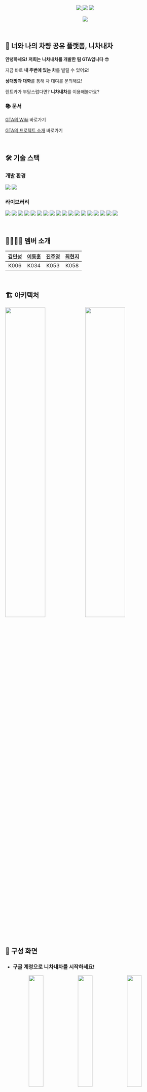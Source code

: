 <p align="center">
    <a href="https://hits.seeyoufarm.com">
       <img src="https://hits.seeyoufarm.com/api/count/incr/badge.svg?url=https%3A%2F%2Fgithub.com%2Fboostcampwm-2022%2Fandroid01-UCMC&count_bg=%236A94FF&title_bg=%232E2E2E&title=hits&edge_flat=false" />
  </a>
  <img src="https://img.shields.io/github/issues-pr-closed/boostcampwm-2022/android01-UCMC"/>
  <img src="https://img.shields.io/github/commit-activity/w/boostcampwm-2022/android01-UCMC">
  <br><br>
  <img src="https://user-images.githubusercontent.com/54929665/206071312-4a92b0bb-efa6-416b-9efd-708b09cdfa12.png"/> 
</p> 

<br>

## 🚗 너와 나의 차량 공유 플랫폼, 니차내차

**안녕하세요!** **저희는** **니차내차를 개발한** **팀 GTA입니다** 😎

지금 바로 **내 주변에 있는 차**를 빌릴 수 있어요!

**상대방과 대화**를 통해 차 대여를 문의해요!

렌트카가 부담스럽다면? **니차내차**를 이용해볼까요?

### 📚 문서
[GTA의 Wiki](https://github.com/boostcampwm-2022/android01-UCMC/wiki) 바로가기

[GTA의 프로젝트 소개](https://www.notion.so/boostcamp-wm/Android01-GTA-187240d621664d468243c57fb4387e75) 바로가기

<br>

## 🛠 기술 스택
### 개발 환경
<img src="https://img.shields.io/badge/Android-Android Marshmallow (API23)-lightgreen?logo=Android" > <img src="https://img.shields.io/badge/Kotlin-1.7.1-orange?logo=Kotlin" >

### 라이브러리
<img src="https://img.shields.io/badge/Navigation-2.5.3-lightgreen?logo=Android" > <img src="https://img.shields.io/badge/ViewPager2-1.0.0-lightgreen?logo=Android"> <img src="https://img.shields.io/badge/Pager3-3.1.1-lightgreen?logo=Android"> <img src="https://img.shields.io/badge/Kotlin Coroutine-1.6.4-orange?logo=Kotlin" > <img src="https://img.shields.io/badge/Flow-orange?logo=Kotlin" > <img src="https://img.shields.io/badge/Authentication-blue?logo=Firebase" > <img src="https://img.shields.io/badge/Cloud Firestore-blue?logo=Firebase" > <img src="https://img.shields.io/badge/Cloud Functions-blue?logo=Firebase" > <img src="https://img.shields.io/badge/Cloud Message-blue?logo=Firebase" > <img src="https://img.shields.io/badge/Github Action-222222?logo=GithubActions" > <img src="https://img.shields.io/badge/Hilt-2.44.0-lightgreen?logo=Android" > <img src="https://img.shields.io/badge/Glide-4.14.2-lightgreen" > <img src="https://img.shields.io/badge/Naver Map SDK-3.16.0-2db400?logo=Naver" > <img src="https://img.shields.io/badge/Kakao Local API-0.0.0-fae100?logo=Kakao" > <img src="https://img.shields.io/badge/StreamChat-5.11.0-blue" > <img src="https://img.shields.io/badge/Retrofit-2.9.0-48b983" > <img src="https://img.shields.io/badge/Timber-5.0.1-986500" > <img src="https://img.shields.io/badge/ktlint-0.47.1-ff4081" >

<br>

## 👨‍👩‍👧‍👦 멤버 소개
| [김민성](https://www.github.com/minseonglove) | [이동훈](https://www.github.com/ldh019) | [진주영](https://www.github.com/juyoung0520) | [최현지](https://www.github.com/hyunji99Choi) |
| :-----: | :-----: | :-----: | :-----: |
| K006 | K034 | K053 | K058 |

<br>

## 🏗️ 아키텍처

<img src="https://user-images.githubusercontent.com/54929665/206073770-22db87a8-a78a-4d2d-96fe-f45d9f7e138a.png" width=50%/><img src="https://user-images.githubusercontent.com/54929665/206073716-4ae3d9ba-9b47-4911-802e-750c279c4095.png" width=50%/>

<br>

## 📱 구성 화면

- ### 구글 계정으로 니차내차를 시작하세요!

<p align="center">
  <img src="https://user-images.githubusercontent.com/54929665/206095483-92994375-24d7-4321-a056-2c45d5f35985.png" width=30%> <img src="https://user-images.githubusercontent.com/54929665/206094139-00ebcd13-5731-4ed7-8b50-957ac8a43976.jpg" width=30%> 
  <img src="https://user-images.githubusercontent.com/54929665/206094691-d549769f-f231-4d43-b983-8c49053571fd.jpg" width=30%>
</p>

<br>

- ### 지도에서 원하는 차를 찾을 수 있어요!

<p align="center">
  <img src="https://user-images.githubusercontent.com/54929665/206090685-a4fedb7d-a584-4653-a4bd-278e0ae0239f.jpg" width=30%> <img src="https://user-images.githubusercontent.com/54929665/206096470-37a3eb10-eb12-4808-a886-da37bdfe0c61.png" width=30%>
  <img src="https://user-images.githubusercontent.com/54929665/206090737-73800da2-eef9-4835-af1a-0518fcddb3b3.jpg" width=30%>
</p>

<br>

- ### 원하는 차를 대여할 수 있어요! 수락될 수도 있지만 거절될 수도 있어요~

<p align="center">
  <img src="https://user-images.githubusercontent.com/54929665/206104307-299e4957-383e-48ce-867d-06fd2d906322.jpg" width=30%> <img src="https://user-images.githubusercontent.com/54929665/206108275-a6b95afd-eb1e-41ca-aa55-5e15522d3b61.jpg" width=30%> 
  <img src="https://user-images.githubusercontent.com/54929665/206097418-7f5ad623-fa58-4a57-bf12-7d2335796001.jpg" width=30%>
</p>

<br>

- ### 내 차를 등록하고 상세 정보를 수정할 수 있어요!

<p align="center">
  <img src="https://user-images.githubusercontent.com/54929665/206100589-946faa9c-c71f-4d52-962b-183da47025c4.jpg" width=30%> <img src="https://user-images.githubusercontent.com/54929665/206097658-548d4302-5c23-48ca-8eac-84f465761397.jpg" width=30%>
  <img src="https://user-images.githubusercontent.com/54929665/206100643-05f25c3f-e557-4eaf-b261-315567d790ed.jpg" width=30%>
</p>
<p align="center">
  <img src="https://user-images.githubusercontent.com/54929665/206100426-5663386b-bd1b-41e4-8c28-24edb3e249e2.jpg" width=30%> <img src="https://user-images.githubusercontent.com/54929665/206099998-4a5c29fa-cc2d-430d-9519-a019ca1b8d3f.jpg" width=30%>
  <img src="https://user-images.githubusercontent.com/54929665/206100003-488d06de-6e90-47bc-bf88-4f2779774182.jpg" width=30%>
</p>

<br>

- ### 차를 반납하면 감사인사를 작성해요!

<p align="center">
  <img src="https://user-images.githubusercontent.com/54929665/206098346-b16430f6-42f6-4807-bc93-ed509f812388.jpg" width=30%> <img src="https://user-images.githubusercontent.com/54929665/206098249-6d1f1ce1-4664-48a2-b3af-552a035ded61.jpg" width=30%>
  <img src="https://user-images.githubusercontent.com/54929665/206098257-6d30a3e7-2566-465c-8d84-02e8d2cd1a89.jpg" width=30%>
</p>

<br>

- ### 니차내차 기록을 확인해요!

<p align="center">
  <img src="https://user-images.githubusercontent.com/54929665/206101980-8342deb3-4d61-48c0-9548-3311f8ac9c94.jpg" width=30%> <img src="https://user-images.githubusercontent.com/59998983/206105920-a4fee38b-4ef2-4ccd-9aec-96a5c2cac38f.png" width=30%>
  <img src="https://user-images.githubusercontent.com/54929665/206102016-e7b72b4a-4b10-49b6-8654-f03e590cfb02.jpg" width=30%>
</p>

<br>

- ### 차주와 이야기를 나눠요!

<p align="center">
  <img src="https://user-images.githubusercontent.com/54929665/206101094-16050755-06f8-4b0d-b55d-9205d145342a.jpg" width=30%> <img src="https://user-images.githubusercontent.com/54929665/206101099-6eb92baf-c7d4-42d3-812d-28fafcb9cf95.jpg" width=30%>
</p>

<br>

- ### 내 정보를 수정해요!

<p align="center">
  <img src="https://user-images.githubusercontent.com/54929665/206106848-ae435665-2c98-44e6-8981-378271b774e4.jpg" width=30%> <img src="https://user-images.githubusercontent.com/54929665/206106875-e35ef0f4-72c3-4891-a927-adcb28709333.jpg" width=30%>
</p>

<br>

